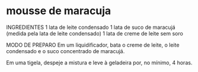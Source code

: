 # mousse de maracuja
INGREDIENTES
1 lata de leite condensado
1 lata de suco de maracujá (medida pela lata de leite condensado)
1 lata de creme de leite sem soro

MODO DE PREPARO
Em um liquidificador, bata o creme de leite, o leite condensado e o suco concentrado de maracujá.

Em uma tigela, despeje a mistura e leve à geladeira por, no mínimo, 4 horas.